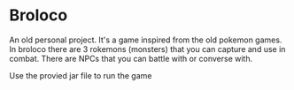 # Broloco
An old personal project. It's a game inspired from the old pokemon games. In broloco there are 3 rokemons (monsters) that you can capture and use in combat. There are NPCs that you can battle with or converse with.

Use the provied jar file to run the game
